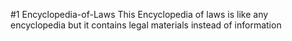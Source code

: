 #1 Encyclopedia-of-Laws
This Encyclopedia of laws is like any encyclopedia but it contains legal materials instead of information 
